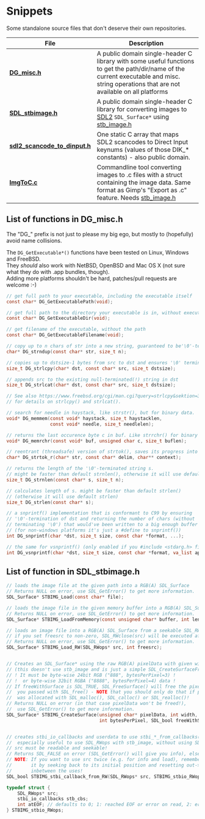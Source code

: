 # Snippets

Some standalone source files that don't deserve their own repositories.

| File                          | Description    |
|-------------------------------|----------------|
| [**DG_misc.h**](/DG_misc.h) | A public domain single-header C library with some useful functions to get the path/dir/name of the current executable and misc. string operations that are not available on all platforms  |
| [**SDL_stbimage.h**](/SDL_stbimage.h) | A public domain single-header C library for converting images to [SDL2](http://libsdl.org) `SDL_Surface*` using [stb_image.h](https://github.com/nothings/stb) |
| [**sdl2_scancode_to_dinput.h**](/sdl2_scancode_to_dinput.h) | One static C array that maps SDL2 scancodes to Direct Input keynums (values of those DIK_* constants) - also public domain. |
| [**ImgToC.c**](/ImgToC.c) | Commandline tool converting images to .c files with a struct containing the image data. Same format as Gimp's "Export as .c" feature. Needs [stb_image.h](https://github.com/nothings/stb/) |

## List of functions in **DG_misc.h**

The "DG_" prefix is not just to please my big ego, but mostly to (hopefully) avoid name collisions.

The `DG_GetExecutable*()` functions have been tested on Linux, Windows and FreeBSD.  
They *should* also work with NetBSD, OpenBSD and Mac OS X (not sure what they do with .app bundles, though).  
Adding more platforms shouldn't be hard, patches/pull requests are welcome :-)

```c
// get full path to your executable, including the executable itself
const char* DG_GetExecutablePath(void);

// get full path to the directory your executable is in, without executable itself
const char* DG_GetExecutableDir(void);

// get filename of the executable, without the path
const char* DG_GetExecutableFilename(void);

// copy up to n chars of str into a new string, guaranteed to be'\0'-terminated.
char* DG_strndup(const char* str, size_t n);

// copies up to dstsize-1 bytes from src to dst and ensures '\0' termination
size_t DG_strlcpy(char* dst, const char* src, size_t dstsize);

// appends src to the existing null-terminated(!) string in dst
size_t DG_strlcat(char* dst, const char* src, size_t dstsize);

// See also https://www.freebsd.org/cgi/man.cgi?query=strlcpy&sektion=3
// for details on strlcpy() and strlcat().

// search for needle in haystack, like strstr(), but for binary data.
void* DG_memmem(const void* haystack, size_t haystacklen,
                const void* needle, size_t needlelen);

// returns the last occurence byte c in buf. Like strrchr() for binary data.
void* DG_memrchr(const void* buf, unsigned char c, size_t buflen);

// reentrant (threadsafe) version of strtok(), saves its progress into context.
char* DG_strtok_r(char* str, const char* delim, char** context);

// returns the length of the '\0'-terminated string s.
// might be faster than default strnlen(), otherwise it will use default strnlen()
size_t DG_strnlen(const char* s, size_t n);

// calculates length of s. might be faster than default strlen()
// (otherwise it will use default strlen)
size_t DG_strlen(const char* s);

// a snprintf() implementation that is conformant to C99 by ensuring
// '\0'-termination of dst and returning the number of chars (without
// terminating '\0') that would've been written to a big enough buffer
// (for non-windows platforms it's just a #define to snprintf())
int DG_snprintf(char *dst, size_t size, const char *format, ...);

// the same for vsnprintf() (only enabled if you #include <stdarg.h> first!)
int DG_vsnprintf(char *dst, size_t size, const char *format, va_list ap);
```

## List of function in **SDL_stbimage.h**

```c
// loads the image file at the given path into a RGB(A) SDL_Surface
// Returns NULL on error, use SDL_GetError() to get more information.
SDL_Surface* STBIMG_Load(const char* file);

// loads the image file in the given memory buffer into a RGB(A) SDL_Surface
// Returns NULL on error, use SDL_GetError() to get more information.
SDL_Surface* STBIMG_LoadFromMemory(const unsigned char* buffer, int length);

// loads an image file into a RGB(A) SDL_Surface from a seekable SDL_RWops (src)
// if you set freesrc to non-zero, SDL_RWclose(src) will be executed after reading.
// Returns NULL on error, use SDL_GetError() to get more information.
SDL_Surface* STBIMG_Load_RW(SDL_RWops* src, int freesrc);


// Creates an SDL_Surface* using the raw RGB(A) pixelData with given width/height
// (this doesn't use stb_image and is just a simple SDL_CreateSurfaceFrom()-wrapper)
// ! It must be byte-wise 24bit RGB ("888", bytesPerPixel=3) !
// !  or byte-wise 32bit RGBA ("8888", bytesPerPixel=4) data !
// If freeWithSurface is SDL_TRUE, SDL_FreeSurface() will free the pixelData
//  you passed with SDL_free() - NOTE that you should only do that if pixelData
//  was allocated with SDL_malloc(), SDL_calloc() or SDL_realloc()!
// Returns NULL on error (in that case pixelData won't be freed!),
//  use SDL_GetError() to get more information.
SDL_Surface* STBIMG_CreateSurface(unsigned char* pixelData, int width, int height,
                                  int bytesPerPixel, SDL_bool freeWithSurface);


// creates stbi_io_callbacks and userdata to use stbi_*_from_callbacks() directly,
//  especially useful to use SDL_RWops with stb_image, without using SDL_Surface
// src must be readable and seekable!
// Returns SDL_FALSE on error (SDL_GetError() will give you info), else SDL_TRUE
// NOTE: If you want to use src twice (e.g. for info and load), remember to rewind
//       it by seeking back to its initial position and resetting out->atEOF to 0
//       inbetween the uses!
SDL_bool STBIMG_stbi_callback_from_RW(SDL_RWops* src, STBIMG_stbio_RWops* out);

typedef struct {
	SDL_RWops* src;
	stbi_io_callbacks stb_cbs;
	int atEOF; // defaults to 0; 1: reached EOF or error on read, 2: error on seek
} STBIMG_stbio_RWops;
```
